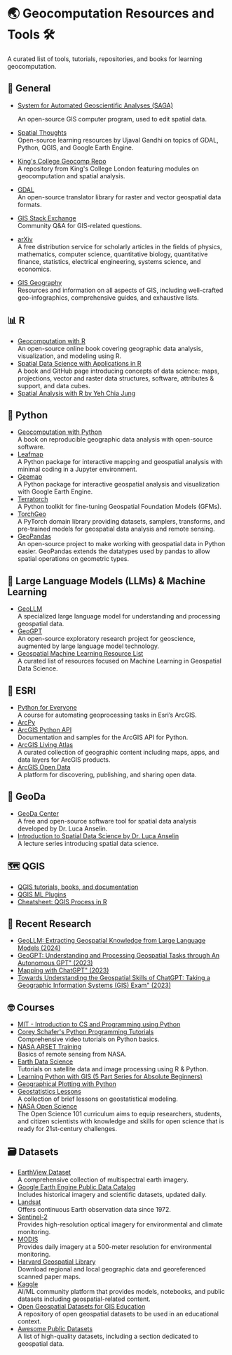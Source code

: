 # 🌏 Geocomputation Resources and Tools 🛠️ 
A curated list of tools, tutorials, repositories, and books for learning geocomputation.

## 🌼 **General**
- [System for Automated Geoscientific Analyses (SAGA)](https://saga-gis.sourceforge.io/en/index.html)

   An open-source GIS computer program, used to edit spatial data.
- [Spatial Thoughts](https://github.com/spatialthoughts)  
  Open-source learning resources by Ujaval Gandhi on topics of GDAL, Python, QGIS, and Google Earth Engine.
- [King's College Geocomp Repo](https://github.com/kingsgeocomp/)  
  A repository from King's College London featuring modules on geocomputation and spatial analysis.
- [GDAL](https://github.com/OSGeo/GDAL)  
  An open-source translator library for raster and vector geospatial data formats.
- [GIS Stack Exchange](https://gis.stackexchange.com/)  
  Community Q&A for GIS-related questions.
- [arXiv](https://arxiv.org/)  
  A free distribution service for scholarly articles in the fields of physics, mathematics, computer science, quantitative biology, quantitative finance, statistics, electrical engineering, systems science, and economics.
- [GIS Geography](https://gisgeography.com/)  
  Resources and information on all aspects of GIS, including well-crafted geo-infographics, comprehensive guides, and exhaustive lists.

## 📊 **R**
- [Geocomputation with R](https://r.geocompx.org/)  
  An open-source online book covering geographic data analysis, visualization, and modeling using R.
- [Spatial Data Science with Applications in R](https://r-spatial.org/book/)  
  A book and GitHub page introducing concepts of data science: maps, projections, vector and raster data structures, software, attributes & support, and data cubes.
- [Spatial Analysis with R by Yeh Chia Jung](https://chiajung-yeh.github.io/Spatial-Analysis/)

## 🐍 **Python**
- [Geocomputation with Python](https://py.geocompx.org/)  
  A book on reproducible geographic data analysis with open-source software.
- [Leafmap](https://github.com/opengeos/leafmap)  
  A Python package for interactive mapping and geospatial analysis with minimal coding in a Jupyter environment.
- [Geemap](https://github.com/gee-community/geemap)  
  A Python package for interactive geospatial analysis and visualization with Google Earth Engine.
- [Terratorch](https://github.com/IBM/terratorch)  
  A Python toolkit for fine-tuning Geospatial Foundation Models (GFMs).
- [TorchGeo](https://github.com/microsoft/torchgeo)  
  A PyTorch domain library providing datasets, samplers, transforms, and pre-trained models for geospatial data analysis and remote sensing.
- [GeoPandas](https://geopandas.org/en/stable/docs.html)  
  An open-source project to make working with geospatial data in Python easier. GeoPandas extends the datatypes used by pandas to allow spatial operations on geometric types.

## 🧠 **Large Language Models (LLMs) & Machine Learning**
- [GeoLLM](https://github.com/rohinmanvi/GeoLLM?tab=readme-ov-file)  
  A specialized large language model for understanding and processing geospatial data.
- [GeoGPT](https://geogpt.deep-time.org/)  
  An open-source exploratory research project for geoscience, augmented by large language model technology.
- [Geospatial Machine Learning Resource List](https://github.com/deepVector/geospatial-machine-learning?tab=readme-ov-file)  
  A curated list of resources focused on Machine Learning in Geospatial Data Science.

## 🌲 **ESRI**
- [Python for Everyone](https://www.esri.com/training/catalog/57630436851d31e02a43f13c/python-for-everyone/)  
  A course for automating geoprocessing tasks in Esri’s ArcGIS.
- [ArcPy](https://pro.arcgis.com/en/pro-app/latest/arcpy/main/arcgis-pro-arcpy-reference.htm)
- [ArcGIS Python API](https://github.com/Esri/arcgis-python-api/tree/master)  
  Documentation and samples for the ArcGIS API for Python.
- [ArcGIS Living Atlas](https://livingatlas.arcgis.com/en/home/)  
  A curated collection of geographic content including maps, apps, and data layers for ArcGIS products.
- [ArcGIS Open Data](https://www.esri.com/en-us/arcgis/products/arcgis-open-data)  
  A platform for discovering, publishing, and sharing open data.

## 🌱 **GeoDa**
- [GeoDa Center](https://geodacenter.github.io/)  
  A free and open-source software tool for spatial data analysis developed by Dr. Luca Anselin.
- [Introduction to Spatial Data Science by Dr. Luca Anselin](https://www.youtube.com/watch?v=JwHxJsesG2Y&list=PLzREt6r1NenmFyTw8v2JZpEE4PZGNi5Ht)  
  A lecture series introducing spatial data science.

## 🗺️ **QGIS**
- [QGIS tutorials, books, and documentation](https://www.qgistutorials.com/en/docs/learning_resources.html)
- [QGIS ML Plugins](https://plugins.qgis.org/plugins/tags/machine-learning/)
- [Cheatsheet: QGIS Process in R](https://github.com/ambarja/cheatsheet-qgisprocess?tab=readme-ov-file)  

## 📝 **Recent Research**
- [GeoLLM: Extracting Geospatial Knowledge from Large Language Models (2024)](https://arxiv.org/abs/2310.06213)
- [GeoGPT: Understanding and Processing Geospatial Tasks through An Autonomous GPT" (2023)](https://arxiv.org/abs/2307.07930)
- [Mapping with ChatGPT" (2023)](https://www.mdpi.com/2220-9964/12/7/284)
- [Towards Understanding the Geospatial Skills of ChatGPT: Taking a Geographic Information Systems (GIS) Exam" (2023)](https://www.semanticscholar.org/paper/Towards-Understanding-the-Geospatial-Skills-of-a-Mooney-Cui/d6de7e7b86717c74a3e54839f6f8c2ee28f52b8e)

## 🤓 **Courses**
- [MIT - Introduction to CS and Programming using Python](https://ocw.mit.edu/courses/6-100l-introduction-to-cs-and-programming-using-python-fall-2022/)
- [Corey Schafer's Python Programming Tutorials](https://www.youtube.com/playlist?list=PL-osiE80TeTt2d9bfVyTiXJA-UTHn6WwU)  
  Comprehensive video tutorials on Python basics.
- [NASA ARSET Training](https://appliedsciences.nasa.gov/get-involved/training/english/arset-fundamentals-remote-sensing)  
  Basics of remote sensing from NASA.
- [Earth Data Science](https://www.earthdatascience.org/)  
  Tutorials on satellite data and image processing using R & Python.
- [Learning Python with GIS (5 Part Series for Absolute Beginners)](https://www.youtube.com/watch?v=znpjoOt9mtU&list=PLtrmEEvdGsNr3M2t1xqqB7672gQte9TqF)
- [Geographical Plotting with Python](https://www.youtube.com/watch?v=E6gvtfQHJUs&list=PLQVvvaa0QuDfpEcGUM6ogsbrlWtqpS5-1&index=22&t=0s)
- [Geostatistics Lessons](https://geostatisticslessons.com/)  
  A collection of brief lessons on geostatistical modeling.
- [NASA Open Science](https://nasa.github.io/Transform-to-Open-Science/)  
  The Open Science 101 curriculum aims to equip researchers, students, and citizen scientists with knowledge and skills for open science that is ready for 21st-century challenges.

## 🗃️ **Datasets**
- [EarthView Dataset](https://huggingface.co/datasets/satellogic/EarthView)  
  A comprehensive collection of multispectral earth imagery.
- [Google Earth Engine Public Data Catalog](https://developers.google.com/earth-engine/datasets)  
  Includes historical imagery and scientific datasets, updated daily.
- [Landsat](https://www.usgs.gov/landsat-missions/landsat-collection-2)  
  Offers continuous Earth observation data since 1972.
- [Sentinel-2](https://documentation.dataspace.copernicus.eu/Data/SentinelMissions/Sentinel2.html)  
  Provides high-resolution optical imagery for environmental and climate monitoring.
- [MODIS](https://modis.gsfc.nasa.gov/data/)  
  Provides daily imagery at a 500-meter resolution for environmental monitoring.
- [Harvard Geospatial Library](https://library.harvard.edu/services-tools/harvard-geospatial-library)  
  Download regional and local geographic data and georeferenced scanned paper maps.
- [Kaggle](https://www.kaggle.com/)  
  AI/ML community platform that provides models, notebooks, and public datasets including geospatial-related content.
- [Open Geospatial Datasets for GIS Education](https://github.com/andrea-ballatore/open-geo-data-education)  
  A repository of open geospatial datasets to be used in an educational context. 
- [Awesome Public Datasets](https://github.com/awesomedata/awesome-public-datasets)  
  A list of high-quality datasets, including a section dedicated to geospatial data.

